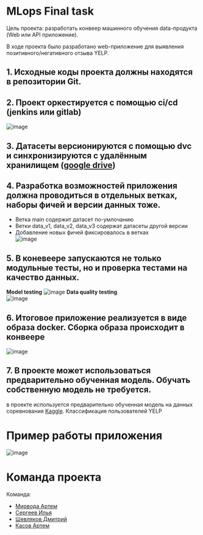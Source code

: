 # MLops Final task<br>
Цель проекта: разработать конвеер машинного обучения data-продукта (Web или API приложение).

В ходе проекта было разработано web-приложение для выявления позитивного/негативного отзыва YELP.

## 1. Исходные коды проекта должны находятся в репозитории Git.
## 2. Проект оркестируется с помощью ci/cd (jenkins или gitlab)

![image](https://github.com/A-Kasov/ml-ops-final/assets/67365071/cdb27069-d21f-4759-a900-16f6ee6ab386)

## 3. Датасеты версионируются с помощью dvc и синхронизируются с удалённым хранилищем ([google drive](https://drive.google.com/drive/folders/1r_UeX_nNVAPzxPL3FaFvrAXWYmOnccIM?usp=drive_link))

## 4. Разработка возможностей приложения должна проводиться в отдельных ветках, наборы фичей и версии данных тоже.
   * Ветка main содержит датасет по-умлочанию
   * Ветки data_v1, data_v2, data_v3 содержат датасеты другой версии
   * Добавление новых фичей фиксировалось в ветках <br>
![image](https://github.com/A-Kasov/ml-ops-final/assets/67365071/4776e0bd-3c9d-482b-8f36-33d94d2783e8)

## 5. В коневеере запускаются не только модульные тесты, но и проверка тестами на качество данных.
**Model testing**
![image](https://github.com/A-Kasov/ml-ops-final/assets/67365071/607dcd05-ff5f-4098-848b-3a4ce6357948)
**Data quality testing** <br>
![image](https://github.com/A-Kasov/ml-ops-final/assets/67365071/458b5488-dba7-48a8-b3a5-f5f409d4f736)

## 6. Итоговое приложение реализуется в виде образа docker. Сборка образа происходит в конвеере
![image](https://github.com/A-Kasov/ml-ops-final/assets/67365071/e13e5dba-a413-43f2-a0eb-2d1d0297e97e)

## 7. В проекте может использоваться предварительно обученная модель. Обучать собственную модель не требуется.

   в проекте используется предварительно обученная модель на данных соревнования [Kaggle](https://www.kaggle.com/competitions/dl-urfu-yelp). Классификация пользователей YELP
   
# Пример работы приложения
![image](https://github.com/A-Kasov/ml-ops-final/assets/67365071/234d7bde-77af-4107-a4ea-38f55d136fed)

# Команда проекта
Команда:
* [Мирвода Артем](https://github.com/Roccowen)
* [Сергеев Илья](https://github.com/allwanttokissme)
* [Шевляков Дмитрий](https://github.com/prettygodboi)
* [Касов Артем](https://github.com/A-Kasov)
